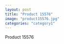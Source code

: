 ```yaml
---
layout: post
title: "Product 15576"
image: "product15576.jpg"
categories: "category1"
---
```

Product 15576
